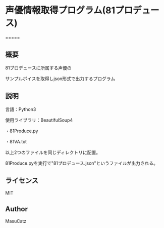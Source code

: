 # 声優情報取得プログラム(81プロデュース)

=====

## 概要
81プロデュースに所属する声優の

サンプルボイスを取得しjson形式で出力するプログラム

## 説明
言語：Python3

使用ライブラリ：BeautifulSoup4

・81Produce.py

・81VA.txt

以上2つのファイルを同じディレクトリに配置。

81Produce.pyを実行で"81プロデュース.json"というファイルが出力される。

## ライセンス
MIT

## Author

MasuCatz